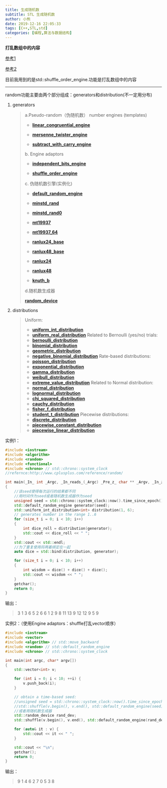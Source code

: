 ```yaml
---
title: 生成随机数
subtitle: STL 生成随机数
author: 小熊
date: 2019-12-16 22:05:33
tags: [C++,STL,std]
categories: [编程,算法与数据结构]
---
```


**打乱数组中的内容**

<!--more-->

[参考1](http://www.cplusplus.com/reference/random/)

[参考2](https://blog.csdn.net/cywosp/article/details/17958895)

目前我用到的是std::shuffle_order_engine.功能是打乱数组中的内容

-------

random功能主要由两个部分组成：generators和distribution(不一定用分布)

1. generators

   >a.Pseudo-random（伪随机数） number engines (templates)
   >
   >- [**linear_congruential_engine**](http://www.cplusplus.com/reference/random/linear_congruential_engine/)
   >
   >- [**mersenne_twister_engine**](http://www.cplusplus.com/reference/random/mersenne_twister_engine/)
   >
   >- [**subtract_with_carry_engine**](http://www.cplusplus.com/reference/random/subtract_with_carry_engine/)
   >
   >b. Engine adaptors
   >
   >- [**independent_bits_engine**](http://www.cplusplus.com/reference/random/independent_bits_engine/)
   >
   >- [**shuffle_order_engine**](http://www.cplusplus.com/reference/random/shuffle_order_engine/)
   >
   >c. 伪随机数引擎(实例化)
   >
   >- [**default_random_engine**](http://www.cplusplus.com/reference/random/default_random_engine/)
   >
   >- [**minstd_rand**](http://www.cplusplus.com/reference/random/minstd_rand/)
   >
   >- [**minstd_rand0**](http://www.cplusplus.com/reference/random/minstd_rand0/)
   >
   >- [**mt19937**](http://www.cplusplus.com/reference/random/mt19937/)
   >
   >- [**mt19937_64**](http://www.cplusplus.com/reference/random/mt19937_64/)
   >
   >- [**ranlux24_base**](http://www.cplusplus.com/reference/random/ranlux24_base/)
   >
   >- [**ranlux48_base**](http://www.cplusplus.com/reference/random/ranlux48_base/)
   >
   >- [**ranlux24**](http://www.cplusplus.com/reference/random/ranlux24/)
   >
   >- [**ranlux48**](http://www.cplusplus.com/reference/random/ranlux48/)
   >
   >- [**knuth_b**](http://www.cplusplus.com/reference/random/knuth_b/)
   >
   >d.随机数生成器
   >
   >[**random_device**](http://www.cplusplus.com/reference/random/random_device/)

2. distributions

   >Uniform:
   >- [**uniform_int_distribution**](http://www.cplusplus.com/reference/random/uniform_int_distribution/)
   >- [**uniform_real_distribution**](http://www.cplusplus.com/reference/random/uniform_real_distribution/)
   >Related to Bernoulli (yes/no) trials:
   >- [**bernoulli_distribution**](http://www.cplusplus.com/reference/random/bernoulli_distribution/)
   >- [**binomial_distribution**](http://www.cplusplus.com/reference/random/binomial_distribution/)
   >- [**geometric_distribution**](http://www.cplusplus.com/reference/random/geometric_distribution/)
   >- [**negative_binomial_distribution**](http://www.cplusplus.com/reference/random/negative_binomial_distribution/)
   >Rate-based distributions:
   >- [**poisson_distribution**](http://www.cplusplus.com/reference/random/poisson_distribution/)
   >- [**exponential_distribution**](http://www.cplusplus.com/reference/random/exponential_distribution/)
   >- [**gamma_distribution**](http://www.cplusplus.com/reference/random/gamma_distribution/)
   >- [**weibull_distribution**](http://www.cplusplus.com/reference/random/weibull_distribution/)
   >- [**extreme_value_distribution**](http://www.cplusplus.com/reference/random/extreme_value_distribution/)
   >Related to Normal distribution:
   >- [**normal_distribution**](http://www.cplusplus.com/reference/random/normal_distribution/)
   >- [**lognormal_distribution**](http://www.cplusplus.com/reference/random/lognormal_distribution/)
   >- [**chi_squared_distribution**](http://www.cplusplus.com/reference/random/chi_squared_distribution/)
   >- [**cauchy_distribution**](http://www.cplusplus.com/reference/random/cauchy_distribution/)
   >- [**fisher_f_distribution**](http://www.cplusplus.com/reference/random/fisher_f_distribution/)
   >- [**student_t_distribution**](http://www.cplusplus.com/reference/random/student_t_distribution/)
   >Piecewise distributions:
   >- [**discrete_distribution**](http://www.cplusplus.com/reference/random/discrete_distribution/)
   >- [**piecewise_constant_distribution**](http://www.cplusplus.com/reference/random/piecewise_constant_distribution/)
   >- [**piecewise_linear_distribution**](http://www.cplusplus.com/reference/random/piecewise_linear_distribution/)
   >

实例1：

```C++
#include <iostream>
#include <algorithm>
#include <random>
#include <functional>
#include <chrono> // std::chrono::system_clock
//refernce:http://www.cplusplus.com/reference/random/

int main(_In_ int _Argc, _In_reads_(_Argc) _Pre_z_ char ** _Argv, _In_z_ char ** _Env)
{
	//该seed使得每次运行的结果都不同
    //用时间作为seed或者随机数生成器作为seed
	unsigned seed = std::chrono::system_clock::now().time_since_epoch().count();
    std::default_random_engine generator(seed);
	std::uniform_int_distribution<int> distribution(1, 6);
	// generates number in the range 1..6 
	for (size_t i = 0; i < 10; i++)
	{
		int dice_roll = distribution(generator);
		std::cout << dice_roll << " ";
	}
	std::cout << std::endl;
	//为了重复使用将两着绑定在一起
	auto dice = std::bind(distribution, generator);

	for (size_t i = 0; i < 10; i++)
	{
		int wisdom = dice() + dice() + dice();
		std::cout << wisdom << " ";
	}
	getchar();
	return 0;
}
```

输出：

>3 1 3 6 5 2 6 6 1 2
>9 8 11 13 9 12 12 9 5 9

实例2：（使用Engine adaptors：shuffle打乱vector顺序）

```C++
#include <iostream>
#include <vector>
#include <algorithm> // std::move_backward
#include <random> // std::default_random_engine
#include <chrono> // std::chrono::system_clock

int main(int argc, char* argv[])
{
	std::vector<int> v;

	for (int i = 0; i < 10; ++i) {
		v.push_back(i);
	}

	// obtain a time-based seed:
	//unsigned seed = std::chrono::system_clock::now().time_since_epoch().count();
	//std::shuffle(v.begin(), v.end(), std::default_random_engine(seed));
    //或者用随机数生成器
    std::random_device rand_dev;
	std::shuffle(v.begin(), v.end(), std::default_random_engine(rand_dev()));

	for (auto& it : v) {
		std::cout << it << " ";
	}

	std::cout << "\n";
	getchar();
	return 0;
}
```

输出：

>9 1 4 6 2 7 0 5 3 8

